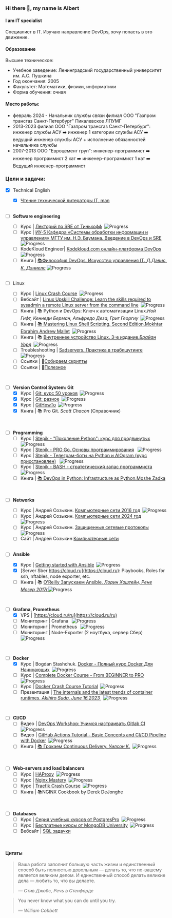 ### Hi there 👋, my name is Albert
#### I am IT specialist

Специалист в IT. Изучаю направление DevOps, хочу попасть в это движение.

#### Образование
 Высшее техническое:
 - Учебное заведение: Ленинградский государственный университет им. А.С. Пушкина
 - Год окончания: 2005
 - Факультет: Математики, физики, информатики
 - Форма обучения: очная

#### Место работы:
- февраль 2024 - Начальник службы связи филиал ООО "Газпром трансгаз Санкт-Петербург" Пикалевское ЛПУМГ
- 2013-2023 филиал ООО "Газпром трансгаз Санкт-Петербург":
инженер службы АСУ ➡️ инженер 1 категории службы АСУ ➡️ ведущий инженер службы АСУ + исполнение обязанностей начальника службы
- 2007-2013 ООО "Евроцемент груп":
инженер-программист ➡️ инженер программист 2 кат ➡️ инженер-программист 1 кат ➡️ Ведущий инженер-программист


### Цели и задачи:

- [x] Technical English
  - [x] [Чтение технической литераторы IT, man](https://github.com/AlbLatypov/books.git)
  <br>

- [ ] __Software engineering__
  - [ ] Курс | [Лекторий по SRE от Тинькофф](https://github.com/AlbLatypov/Software_Engineering.git)&ensp;![Progress](https://progress-bar.dev/25)
  - [ ] Курс | [ИУ-5 Кафедра «Системы обработки информации и управления» МГТУ им. Н.Э. Баумана. Введение в DevOps и SRE](https://github.com/AlbLatypov/Software_Engineering.git)&ensp;![Progress](https://progress-bar.dev/25)
  - [ ] KodeKloud Engineer| [Kodekloud.com онлайн-платформа DevOps](https://github.com/AlbLatypov/Software_Engineering.git)&ensp;![Progress](https://progress-bar.dev/25)
  - [ ] Книга | [📚Философия DevOps. Искусство управления IT. _Д.Дэвис, К. Дэниелс_](https://github.com/AlbLatypov/books) ![Progress](https://progress-bar.dev/35)

  <br>

- [ ] Linux
  - [ ] Курс | [Linux Crash Course](https://www.youtube.com/playlist?list=PLT98CRl2KxKHKd_tH3ssq0HPrThx2hESW)&ensp;![Progress](https://progress-bar.dev/30)
  - [ ] Вебсайт | [Linux Upskill Challenge: Learn the skills required to sysadmin a remote Linux server from the command line](https://linuxupskillchallenge.org/)&ensp;![Progress](https://progress-bar.dev/10)
  - [ ] Книга | 📚 Python и DevOps: Ключ к автоматизации Linux._Ной Гифт, Кеннеди Берман, Альфредо Деза, Григ Георгиу_&ensp;![Progress](https://progress-bar.dev/0)
   - [ ] Книга | [📚 Mastering Linux Shell Scripting. Second Edition.Mokhtar Ebrahim,Andrew Mallet](https://github.com/AlbLatypov/books.git)&ensp;![Progress](https://progress-bar.dev/35)
  - [ ] Книга | 📚 [Внутреннее устройство Linux. 3-е издание._Брайан Уорд_](https://github.com/AlbLatypov/books)&ensp;![Progress](https://progress-bar.dev/30)
  - [ ] Troubleshooting | [Sadservers. Практика в траблшутинге](https://sadservers.com/)&ensp;![Progress](https://progress-bar.dev/40)
  - [ ] Ссылки  | 🔗[Собираем скрипты](https://github.com/AlbLatypov/books/blob/main/mastering_linux_shell_scripting/Scripts/scrpt.readme.md)
  - [ ] Ссылки  | 🔗[Полезное](links.md)

<br>

- [ ] __Version Control System: Git__
  - [x] Курс | [Git: курс 50 уроков](https://www.youtube.com/playlist?list=PLDyvV36pndZFHXjXuwA_NywNrVQO0aQqb)&ensp;![Progress](https://progress-bar.dev/80)
  - [x] Курс | [Git: разное](https://www.youtube.com/watch?v=lHacJuru1bc&list=PLDyvV36pndZEB7kWWocU4QSn-G78LoaEE&pp=iAQB)&ensp;![Progress](https://progress-bar.dev/0)
  - [x] Курс | [GitHowTo](https://githowto.com/ru/git_basics)&ensp;![Progress](https://progress-bar.dev/90)
  - [x] Книга | 📚 Pro Git. _Scott Chacon_ (Справочник)

<br>

- [ ] __Programming__
  - [ ] Курс | [Stepik - "Поколение Python": курс для продвинутых](https://github.com/AlbLatypov/python_advanced.git)&ensp;![Progress](https://progress-bar.dev/70)
  - [ ] Курс | [Stepik - PRO Go. Основы программирования](https://stepik.org/158385) &ensp;![Progress](https://progress-bar.dev/60)
  - [ ] Курс | [Stepik - Телеграм-боты на Python и AIOgram (курс приостановлен)](https://stepik.org/120924) &ensp;![Progress](https://progress-bar.dev/63)
  - [ ] Курс | [Stepik - BASH - стратегический запас программиста](https://stepik.org/108102) &ensp;![Progress](https://progress-bar.dev/25)
  - [ ] Книга | [📚 DevOps in Python: Infrastructure as Python.Moshe Zadka](https://github.com/AlbLatypov/books.git)

<br>

- [ ] __Networks__
  - [ ] Курс | Андрей Созыкин. [Компьютерные сети 2016 год](https://github.com/AlbLatypov/Networks.git)&ensp;![Progress](https://progress-bar.dev/15)
  - [ ] Курс | Андрей Созыкин. [Компьютерные сети 2024 год](https://github.com/AlbLatypov/Networks.git)&ensp;![Progress](https://progress-bar.dev/0)
  - [ ] Курс | Андрей Созыкин. [Защищенные сетевые протоколы](https://www.youtube.com/watch?v=LTLqazCztnc&list=PLtPJ9lKvJ4oiFnWCsVRElorOLt69YDEnv&pp=iAQB)&ensp;![Progress](https://progress-bar.dev/0)
  - [ ] Сайт | Андрей Созыкин [Компьютерные сети](https://www.asozykin.ru/courses/networks_online)

  <br>

- [ ] __Ansible__
  - [x] Курс | [Getting started with Ansible](https://www.youtube.com/playlist?list=PLT98CRl2KxKEUHie1m24-wkyHpEsa4Y70)&ensp;![Progress](https://progress-bar.dev/100)
  - [x] [Server Sber https://cloud.ru](https://cloud.ru): Playbooks, Roles for ssh, nftables, node exporter, etc.
  - [ ] Книга | 📚 [O'Reilly Запускаем Ansible. _Лорин Хоштейн, Рене Мозер_ _2017г_](https://github.com/AlbLatypov/books)![Progress](https://progress-bar.dev/25)

<br>

- [ ] __Grafana, Prometheus__
  - [x] VPS | [https://cloud.ru/ru](https://cloud.ru/ru)
  - [ ] Мониторинг | Grafana &ensp;![Progress](https://progress-bar.dev/0)
  - [ ] Мониторинг | Prometheus &ensp;![Progress](https://progress-bar.dev/0)
  - [ ] Мониторинг | Node-Exporter (2 ноутбука, сервер Сбер)&ensp;![Progress](https://progress-bar.dev/0)

<br>

- [ ] __Docker__
  - [x] Курс | Bogdan Stashchuk. [Docker - Полный курс Docker Для Начинающих](https://www.youtube.com/watch?v=_uZQtRyF6Eg)&ensp;![Progress](https://progress-bar.dev/100)
  - [ ] Курс | [Complete Docker Course - From BEGINNER to PRO](https://www.youtube.com/watch?v=RqTEHSBrYFw)&ensp;![Progress](https://progress-bar.dev/10)
  - [ ] Курс | [Docker Crash Course Tutorial](https://www.youtube.com/playlist?list=PL4cUxeGkcC9hxjeEtdHFNYMtCpjNBm3h7)&ensp;![Progress](https://progress-bar.dev/10)
  - [ ] Презентация | [The internals and the latest trends of container runtimes. _Akihiro Suda. June 16,2023_ ](https://github.com/AkihiroSuda/AkihiroSuda/blob/34a896dd675196c1c1ece01859530c5ef4eb3fd6/slides/2023/20230615%20%5BKyoto%20University%5D%20The%20internals%20and%20the%20latest%20trends%20of%20container%20runtimes.pdf)&ensp;![Progress](https://progress-bar.dev/0)

<br>

- [ ] __CI/CD__
  - [ ] Видео | [DevOps Workshop: Учимся настраивать Gitlab CI](https://www.youtube.com/watch?v=R58OuSts948)&ensp;![Progress](https://progress-bar.dev/0)
  - [ ] Видео | [GitHub Actions Tutorial - Basic Concepts and CI/CD Pipeline with Docker](https://www.youtube.com/watch?v=R8_veQiYBjI)&ensp;![Progress](https://progress-bar.dev/0)
  - [ ] Книга | [📚 Грокаем Continuous Delivery. _Уилсон К._](https://www.piter.com/collection/soon/product/grokaem-continuous-delivery)&ensp;![Progress](https://progress-bar.dev/0)

<br>

- [ ] __Web-servers and load balancers__
  - [ ] Курс | [HAProxy](https://www.youtube.com/playlist?list=PLQnljOFTspQUhgfvpgfxc-uFlWElKIBr-)&ensp;![Progress](https://progress-bar.dev/0)
  - [ ] Курс | [Nginx Mastery](https://www.youtube.com/playlist?list=PLOLrQ9Pn6cawvMA5JjhzoQrnKbYGYQqx1)&ensp;![Progress](https://progress-bar.dev/0)
  - [ ] Курс | [Traefik Crash Course](https://www.youtube.com/watch?v=C6IL8tjwC5E)&ensp;![Progress](https://progress-bar.dev/0)
  - [ ] Книга | 📚NGINX Cookbook by Derek DeJonghe

<br>

- [ ] __Databases__
  - [ ] Курс | [Серия учебных курсов от PostgresPro](https://postgrespro.ru/education/courses)&ensp;![Progress](https://progress-bar.dev/7)
  - [ ] Курс | [Бесплатные курсы от MongoDB University](https://learn.mongodb.com/)&ensp;![Progress](https://progress-bar.dev/7)
  - [ ] Вебсайт | [SQL задачки](https://pgexercises.com/)

<br>

#### Цитаты
> Ваша работа заполнит большую часть жизни и единственный способ быть
> полностью довольным — делать то, что по-вашему является великим делом.
> И единственный способ делать великие дела — любить то, что вы делаете.
>
> *— Стив Джобс, Речь в Стенфорде*

>You never know what you can do until you try.
>
> *— William Cobbett*




